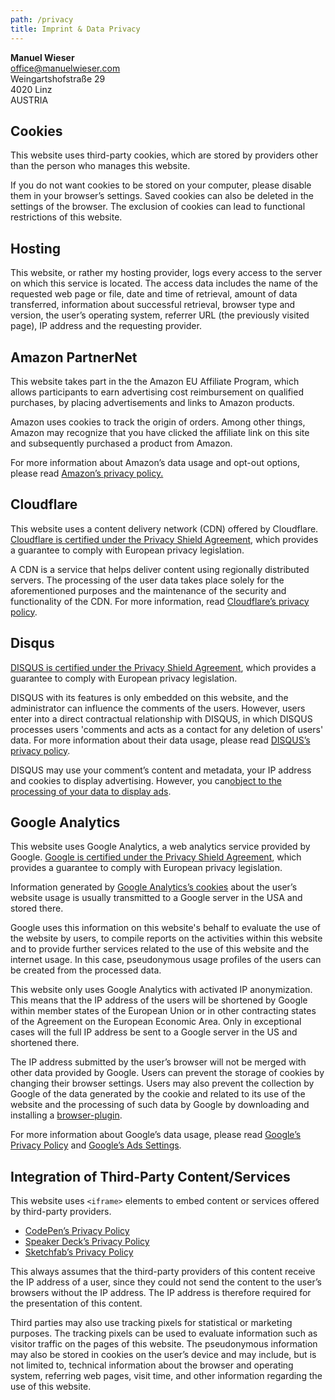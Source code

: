 ```yaml
---
path: /privacy
title: Imprint & Data Privacy
---
```


**Manuel Wieser**  
[office@manuelwieser.com](mailto:office@manuelwieser.com)  
Weingartshofstraße 29  
4020 Linz  
AUSTRIA

## Cookies

This website uses third-party cookies, which are stored by providers other than the person who manages this website.

If you do not want cookies to be stored on your computer, please disable them in your browser’s settings. Saved cookies can also be deleted in the settings of the browser. The exclusion of cookies can lead to functional restrictions of this website.

## Hosting

This website, or rather my hosting provider, logs every access to the server on which this service is located. The access data includes the name of the requested web page or file, date and time of retrieval, amount of data transferred, information about successful retrieval, browser type and version, the user’s operating system, referrer URL (the previously visited page), IP address and the requesting provider.

## Amazon PartnerNet

This website takes part in the the Amazon EU Affiliate Program, which allows participants to earn advertising cost reimbursement on qualified purchases, by placing advertisements and links to Amazon products.

Amazon uses cookies to track the origin of orders. Among other things, Amazon may recognize that you have clicked the affiliate link on this site and subsequently purchased a product from Amazon.

For more information about Amazon’s data usage and opt-out options, please read [Amazon’s privacy policy.](https://www.amazon.com/gp/help/customer/display.html?nodeId=201909010.)

## Cloudflare

This website uses a content delivery network (CDN) offered by Cloudflare. [Cloudflare is certified under the Privacy Shield Agreement](https://www.privacyshield.gov/participant?id=a2zt0000000GnZKAA0&status=Active), which provides a guarantee to comply with European privacy legislation.

A CDN is a service that helps deliver content using regionally distributed servers. The processing of the user data takes place solely for the aforementioned purposes and the maintenance of the security and functionality of the CDN. For more information, read [Cloudflare’s privacy policy](https://www.cloudflare.com/security-policy).

## Disqus

[DISQUS is certified under the Privacy Shield Agreement](https://www.privacyshield.gov/participant?id=a2zt0000000TRkEAAW&status=Active), which provides a guarantee to comply with European privacy legislation.

DISQUS with its features is only embedded on this website, and the administrator can influence the comments of the users. However, users enter into a direct contractual relationship with DISQUS, in which DISQUS processes users 'comments and acts as a contact for any deletion of users' data. For more information about their data usage, please read [DISQUS’s privacy policy](https://help.disqus.com/terms-and-policies/disqus-privacy-policy).

DISQUS may use your comment’s content and metadata, your IP address and cookies to display advertising. However, you can[object to the processing of your data to display ads](https://disqus.com/data-sharing-settings).

## Google Analytics

This website uses Google Analytics, a web analytics service provided by Google. [Google is certified under the Privacy Shield Agreement](https://www.privacyshield.gov/participant?id=a2zt000000001L5AAI&status=Active), which provides a guarantee to comply with European privacy legislation.

Information generated by [Google Analytics’s cookies](https://developers.google.com/analytics/devguides/collection/analyticsjs/cookie-usage) about the user’s website usage is usually transmitted to a Google server in the USA and stored there.

Google uses this information on this website's behalf to evaluate the use of the website by users, to compile reports on the activities within this website and to provide further services related to the use of this website and the internet usage. In this case, pseudonymous usage profiles of the users can be created from the processed data.

This website only uses Google Analytics with activated IP anonymization. This means that the IP address of the users will be shortened by Google within member states of the European Union or in other contracting states of the Agreement on the European Economic Area. Only in exceptional cases will the full IP address be sent to a Google server in the US and shortened there.

The IP address submitted by the user’s browser will not be merged with other data provided by Google. Users can prevent the storage of cookies by changing their browser settings. Users may also prevent the collection by Google of the data generated by the cookie and related to its use of the website and the processing of such data by Google by downloading and installing a [browser-plugin](https://tools.google.com/dlpage/gaoptout).

For more information about Google’s data usage, please read [Google’s Privacy Policy](https://policies.google.com/technologies/ads) and [Google’s Ads Settings](https://adssettings.google.com/authenticated).

## Integration of Third-Party Content/Services

This website uses `<iframe>` elements to embed content or services offered by third-party providers.

*   [CodePen’s Privacy Policy](https://blog.codepen.io/legal/privacy/)
*   [Speaker Deck’s Privacy Policy](https://speakerdeck.com/privacy)
*   [Sketchfab’s Privacy Policy](https://sketchfab.com/privacy)

This always assumes that the third-party providers of this content receive the IP address of a user, since they could not send the content to the user’s browsers without the IP address. The IP address is therefore required for the presentation of this content.

Third parties may also use tracking pixels for statistical or marketing purposes. The tracking pixels can be used to evaluate information such as visitor traffic on the pages of this website. The pseudonymous information may also be stored in cookies on the user’s device and may include, but is not limited to, technical information about the browser and operating system, referring web pages, visit time, and other information regarding the use of this website.
